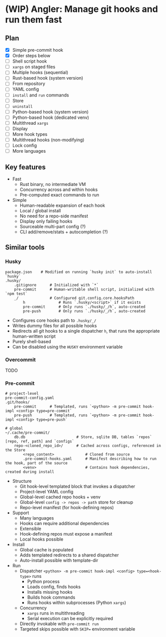 # (WIP) Angler: Manage git hooks and run them fast

## Plan

- [x] Simple pre-commit hook
- [x] Order steps below
- [ ] Shell script hook
- [ ] `xargs` on staged files
- [ ] Multiple hooks (sequential)
- [ ] Rust-based hook (system version)
- [ ] From repository
- [ ] YAML config
- [ ] `install` and `run` commands
- [ ] Store
- [ ] `uninstall`
- [ ] Python-based hook (system version)
- [ ] Python-based hook (dedicated venv)
- [ ] Multithread `xargs`
- [ ] Display
- [ ] More hook types
- [ ] Multithread hooks (non-modifying)
- [ ] Lock config
- [ ] More languages

## Key features

- Fast
    - Rust binary, no intermediate VM
    - Concurrency across and within hooks
    - Pre-computed exact commands to run
- Simple
    - Human-readable expansion of each hook
    - Local / global install
    - No need for a repo-side manifest
    - Display only failing hooks
    - Sourceable multi-part config (?)
    - CLI add/remove/stats + autocompletion (?)

## Similar tools

### Husky

```
package.json    # Modified on running `husky init` to auto-install `husky`
.husky/
    .gitignore      # Initialized with `*`
    pre-commit      # Human-writable shell script, initialized with `npm test`
    _/              # Configured git.config.core.hooksPath
        h               # Runs `.husky/<script>` if it exists
        pre-commit      # Only runs `./husky/_/h`, auto-created
        pre-push        # Only runs `./husky/_/h`, auto-created
```

- Configures core hooks path to `.husky/_/`
- Writes dummy files for all possible hooks
- Redirects all git hooks to a single dispatcher `h`, that runs the appropriate human-written script
- Purely shell-based
- Can be disabled using the `HUSKY` environment variable

### Overcommit

TODO


### Pre-commit

```
# project-level
pre-commit-config.yaml
.git/hooks/
    pre-commit      # Templated, runs `<python> -m pre-commit hook-impl <config> type=pre-commit`
    pre-push        # Templated, runs `<python> -m pre-commit hook-impl <config> type=pre-push`
```

```
# global
~/.cache/pre-commit/
    db.db                       # Store, sqlite DB, tables `repos` [repo, ref, path] and `configs` 
    repo-<cloned_repo_id>/      # Cached across configs, referenced in the Store
        <repo_content>              # Cloned from source
        .pre-commit-hooks.yaml      # Manifest describing how to run the hook, part of the source
        <venv>                      # Contains hook dependencies, created during install
```

- Structure
    - Git hook-level templated block that invokes a dispatcher
    - Project-level YAML config
    - Global-level cached repo hooks + venv
    - Global-level `config -> repos -> path` store for cleanup
    - Repo-level manifest (for hook-defining repos)
- Support
    - Many languages
    - Hooks can require additional dependencies
    - Extensible
    - Hook-defining repos must expose a manifest
    - Local hooks possible
- Install
    - Global cache is populated
    - Adds templated redirects to a shared dispatcher
    - Auto-install possible with template-dir
- Run
    - Dispatcher `<python> -m pre-commit hook-impl <config> type=<hook-type>` runs
        - Python process
        - Loads config, finds hooks
        - Installs missing hooks
        - Builds hook commands
        - Runs hooks within subprocesses (Python `xargs`)
    - Concurrency
        - `xargs` runs in multithreading
        - Serial execution can be explicitly required
    - Directly invokable with `pre-commit run`
    - Targeted skips possible with `SKIP=` environment variable

